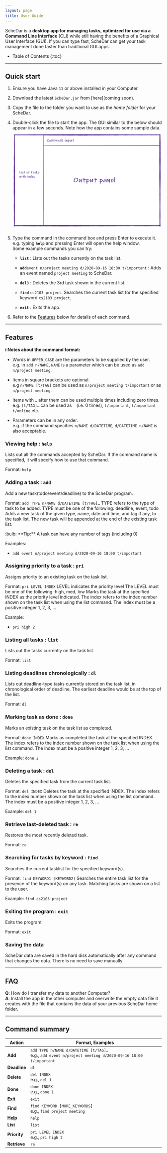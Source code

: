 ```yaml
---
layout: page
title: User Guide
---
```


ScheDar is a **desktop app for managing tasks, optimized for use via a Command Line Interface** (CLI) while still having the benefits of a Graphical User Interface (GUI). If you can type fast, ScheDar can get your task management done faster than traditional GUI apps.

* Table of Contents
{:toc}

--------------------------------------------------------------------------------------------------------------------

## Quick start

1. Ensure you have Java `11` or above installed in your Computer.

1. Download the latest `ScheDar.jar` from [here](coming soon).

1. Copy the file to the folder you want to use as the _home folder_ for your ScheDar.

1. Double-click the file to start the app. The GUI similar to the below should appear in a few seconds. Note how the app contains some sample data.<br>
   ![Ui](images/Ui.png)

1. Type the command in the command box and press Enter to execute it. e.g. typing **`help`** and pressing Enter will open the help window.<br>
   Some example commands you can try:

   * **`list`** : Lists out the tasks currently on the task list.

   * **`add`**`event n/project meeting d/2020-09-16 18:00 t/important` : Adds an event named `project meeting` to ScheDar.

   * **`del`**`3` : Deletes the 3rd task shown in the current list.

   * **`find`** `cs2103 project`: Searches the current task list for the specified keyword `cs2103 project`.

   * **`exit`** : Exits the app.

1. Refer to the [Features](#features) below for details of each command.

--------------------------------------------------------------------------------------------------------------------

## Features

<div markdown="block" class="alert alert-info">

**:information_source: Notes about the command format:**<br>

* Words in `UPPER_CASE` are the parameters to be supplied by the user.<br>
  e.g. in `add n/NAME`, `NAME` is a parameter which can be used as `add n/project meeting`.

* Items in square brackets are optional.<br>
  e.g `n/NAME [t/TAG]` can be used as `n/project meeting t/important` or as `n/project meeting`.

* Items with `…`​ after them can be used multiple times including zero times.<br>
  e.g. `[t/TAG]…​` can be used as ` ` (i.e. 0 times), `t/important`, `t/important t/online` etc.

* Parameters can be in any order.<br>
  e.g. if the command specifies `n/NAME d/DATETIME`, `d/DATETIME n/NAME` is also acceptable.

</div>

### Viewing help : `help`

Lists out all the commands accepted by ScheDar. If the command name is specified, it will specify how to use that command.

Format: `help`


### Adding a task : `add`

Add a new task(todo/event/deadline) to the ScheDar program.

Format: `add TYPE n/NAME d/DATETIME [t/TAG]…​`
        TYPE refers to the type of task to be added. 
        TYPE must be one of the following: deadline, event, todo
        Adds a new task of the given type, name, date and time, and tag if any, to the task list.
        The new task will be appended at the end of the existing task list.

<div markdown="span" class="alert alert-primary">:bulb: **Tip:**
A task can have any number of tags (including 0)
</div>

Examples:
* `add event n/project meeting d/2020-09-16 18:00 t/important`

### Assigning priority to a task : `pri`

Assigns priority to an existing task on the task list.

Format: `pri LEVEL INDEX`
        LEVEL indicates the priority level
        The LEVEL must be one of the following: high, med, low
        Marks the task at the specified INDEX as the priority level indicated.
        The index refers to the index number shown on the task list when using the list command.
        The index must be a positive integer 1, 2, 3, …​
        
Example: 
* `pri high 2`

### Listing all tasks : `list`

Lists out the tasks currently on the task list.

Format: `list`

### Listing deadlines chronologically : `dl`

Lists out deadline-type tasks currently stored on the task list, in chronological order of deadline. The earliest deadline would be at the top of the list.

Format: `dl`

### Marking task as done : `done`

Marks an existing task on the task list as completed.

Format: `done INDEX`
        Marks as completed the task at the specified INDEX.
        The index refers to the index number shown on the task list when using the list command.
        The index must be a positive integer 1, 2, 3, …​
        
Example: `done 2`

### Deleting a task : `del`

Deletes the specified task from the current task list.

Format: `del INDEX`
        Deletes the task at the specified INDEX.
        The index refers to the index number shown on the task list when using the list command.
        The index must be a positive integer 1, 2, 3, …​

Example: `del 1`

### Retrieve last-deleted task : `re`

Restores the most recently deleted task.

Format: `re`	


### Searching for tasks by keyword : `find`

Searches the current tasklist for the specified keyword(s).

Format: `find KEYWORD1 [KEYWORD2]`
        Searches the entire task list for the presence of the keyword(s) on any task.
        Matching tasks are shown on a list to the user.
        
Example: `find cs2103 project`

### Exiting the program : `exit`

Exits the program.

Format: `exit`

### Saving the data

ScheDar data are saved in the hard disk automatically after any command that changes the data. There is no need to save manually.


--------------------------------------------------------------------------------------------------------------------

## FAQ

**Q**: How do I transfer my data to another Computer?<br>
**A**: Install the app in the other computer and overwrite the empty data file it creates with the file that contains the data of your previous ScheDar home folder.

--------------------------------------------------------------------------------------------------------------------

## Command summary

Action | Format, Examples
--------|------------------
**Add** | `add TYPE n/NAME d/DATETIME [t/TAG]…​` <br> e.g., `add event n/project meeting d/2020-09-16 18:00 t/important`
**Deadline** | `dl`
**Delete** | `del INDEX`<br> e.g., `del 1`
**Done** | `done INDEX`<br> e.g., `done 1`
**Exit** | `exit`
**Find** | `find KEYWORD [MORE_KEYWORDS]`<br> e.g., `find project meeting`
**Help** | `help`
**List** | `list`
**Priority** | `pri LEVEL INDEX`<br> e.g., `pri high 2`
**Retrieve** | `re`

